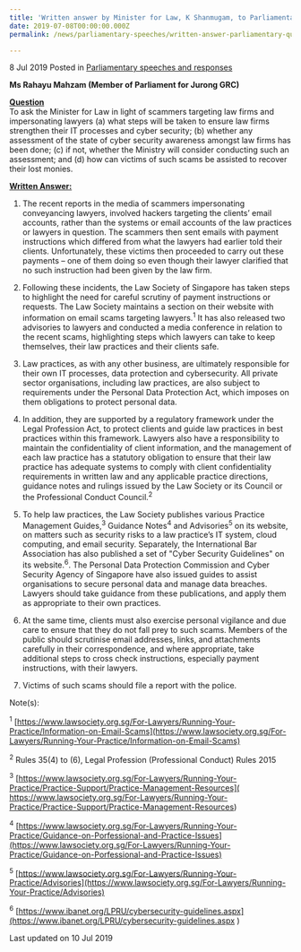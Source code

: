 ```yaml
---
title: 'Written answer by Minister for Law, K Shanmugam, to Parliamentary Question on law firms and cyber security'
date: 2019-07-08T00:00:00.000Z
permalink: /news/parliamentary-speeches/written-answer-parliamentary-question-on-scammers-targeting-law-firms-and-impersonating-lawyers

---
```




8 Jul 2019 Posted in [Parliamentary speeches and responses](/news/parliamentary-speeches)


**Ms Rahayu Mahzam (Member of Parliament for Jurong GRC)** 
 
 
**<u>Question</u>**  
To ask the Minister for Law in light of scammers targeting law firms and impersonating lawyers (a) what steps will be taken to ensure law firms strengthen their IT processes and cyber security; (b) whether any assessment of the state of cyber security awareness amongst law firms has been done; (c) if not, whether the Ministry will consider conducting such an assessment; and (d) how can victims of such scams be assisted to recover their lost monies.
 
 
**<u>Written Answer:</u>**  
1. The recent reports in the media of scammers impersonating conveyancing lawyers, involved hackers targeting the clients’ email accounts, rather than the systems or email accounts of the law practices or lawyers in question. The scammers then sent emails with payment instructions which differed from what the lawyers had earlier told their clients. Unfortunately, these victims then proceeded to carry out these payments – one of them doing so even though their lawyer clarified that no such instruction had been given by the law firm.
 
2. Following these incidents, the Law Society of Singapore has taken steps to highlight the need for careful scrutiny of payment instructions or requests. The Law Society maintains a section on their website with information on email scams targeting lawyers.<sup>1</sup> It has also released two advisories to lawyers and conducted a media conference in relation to the recent scams, highlighting steps which lawyers can take to keep themselves, their law practices and their clients safe.
 
3. Law practices, as with any other business, are ultimately responsible for their own IT processes, data protection and cybersecurity. All private sector organisations, including law practices, are also subject to requirements under the Personal Data Protection Act, which imposes on them obligations to protect personal data.
 
4. In addition, they are supported by a regulatory framework under the Legal Profession Act, to protect clients and guide law practices in best practices within this framework. Lawyers also have a responsibility to maintain the confidentiality of client information, and the management of each law practice has a statutory obligation to ensure that their law practice has adequate systems to comply with client confidentiality requirements in written law and any applicable practice directions, guidance notes and rulings issued by the Law Society or its Council or the Professional Conduct Council.<sup>2</sup>
 
5. To help law practices, the Law Society publishes various Practice Management Guides,<sup>3</sup> Guidance Notes<sup>4</sup> and Advisories<sup>5</sup> on its website, on matters such as security risks to a law practice’s IT system, cloud computing, and email security. Separately, the International Bar Association has also published a set of "Cyber Security Guidelines" on its website.<sup>6</sup>. The Personal Data Protection Commission and Cyber Security Agency of Singapore have also issued guides to assist organisations to secure personal data and manage data breaches. Lawyers should take guidance from these publications, and apply them as appropriate to their own practices.
 
6. At the same time, clients must also exercise personal vigilance and due care to ensure that they do not fall prey to such scams. Members of the public should scrutinise email addresses, links, and attachments carefully in their correspondence, and where appropriate, take additional steps to cross check instructions, especially payment instructions, with their lawyers.
 
7. Victims of such scams should file a report with the police.

Note(s):

<sup>1</sup> [https://www.lawsociety.org.sg/For-Lawyers/Running-Your-Practice/Information-on-Email-Scams](https://www.lawsociety.org.sg/For-Lawyers/Running-Your-Practice/Information-on-Email-Scams)
 
<sup>2</sup> Rules 35(4) to (6), Legal Profession (Professional Conduct) Rules 2015
 
<sup>3</sup> [https://www.lawsociety.org.sg/For-Lawyers/Running-Your-Practice/Practice-Support/Practice-Management-Resources]( https://www.lawsociety.org.sg/For-Lawyers/Running-Your-Practice/Practice-Support/Practice-Management-Resources)
 
<sup>4</sup> [https://www.lawsociety.org.sg/For-Lawyers/Running-Your-Practice/Guidance-on-Porfessional-and-Practice-Issues](https://www.lawsociety.org.sg/For-Lawyers/Running-Your-Practice/Guidance-on-Porfessional-and-Practice-Issues)
 
<sup>5</sup> [https://www.lawsociety.org.sg/For-Lawyers/Running-Your-Practice/Advisories](https://www.lawsociety.org.sg/For-Lawyers/Running-Your-Practice/Advisories)
 
<sup>6</sup> [https://www.ibanet.org/LPRU/cybersecurity-guidelines.aspx](https://www.ibanet.org/LPRU/cybersecurity-guidelines.aspx ) 

<p class="right-side-updated">Last updated on 10 Jul 2019</p> 
